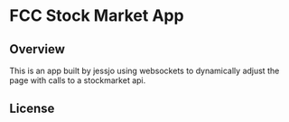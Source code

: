 # FCC Stock Market App


## Overview
This is an app built by jessjo using websockets to dynamically adjust the page with calls to a stockmarket api.


## License


